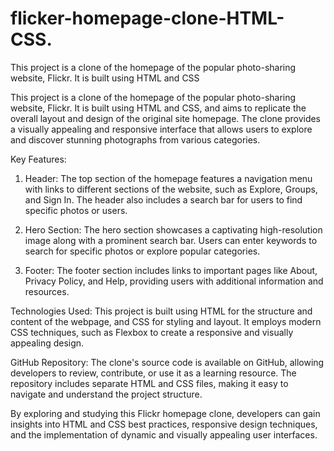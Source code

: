 # flicker-homepage-clone-HTML-CSS.
This project is a clone of the homepage of the popular photo-sharing website, Flickr. It is built using HTML and CSS

This project is a clone of the homepage of the popular photo-sharing website, Flickr. It is built using HTML and CSS, and aims to replicate the overall layout and design of the original site homepage. The clone provides a visually appealing and responsive interface that allows users to explore and discover stunning photographs from various categories.

Key Features:
1. Header: The top section of the homepage features a navigation menu with links to different sections of the website, such as Explore, Groups, and Sign In. The header also includes a search bar for users to find specific photos or users.
 
2. Hero Section: The hero section showcases a captivating high-resolution image along with a prominent search bar. Users can enter keywords to search for specific photos or explore popular categories.

3. Footer: The footer section includes links to important pages like About, Privacy Policy, and Help, providing users with additional information and resources.

Technologies Used:
This project is built using HTML for the structure and content of the webpage, and CSS for styling and layout. It employs modern CSS techniques, such as Flexbox to create a responsive and visually appealing design.

GitHub Repository:
The clone's source code is available on GitHub, allowing developers to review, contribute, or use it as a learning resource. The repository includes separate HTML and CSS files, making it easy to navigate and understand the project structure.

By exploring and studying this Flickr homepage clone, developers can gain insights into HTML and CSS best practices, responsive design techniques, and the implementation of dynamic and visually appealing user interfaces.

